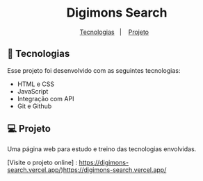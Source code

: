 
<h1 align="center"> Digimons Search </h1>

<p align="center">
  <a href="#-tecnologias">Tecnologias</a>&nbsp;&nbsp;&nbsp;|&nbsp;&nbsp;&nbsp;
  <a href="#-projeto">Projeto</a>&nbsp;&nbsp;&nbsp;
</p>

## 🚀 Tecnologias

Esse projeto foi desenvolvido com as seguintes tecnologias:

- HTML e CSS
- JavaScript
- Integração com API
- Git e Github

## 💻 Projeto

Uma página web para estudo e treino das tecnologias envolvidas.

[Visite o projeto online] : https://digimons-search.vercel.app/)https://digimons-search.vercel.app/
